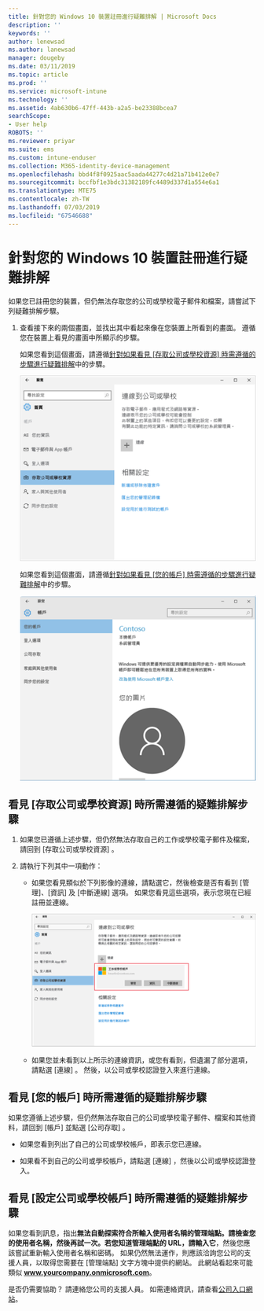```yaml
---
title: 針對您的 Windows 10 裝置註冊進行疑難排解 | Microsoft Docs
description: ''
keywords: ''
author: lenewsad
ms.author: lanewsad
manager: dougeby
ms.date: 03/11/2019
ms.topic: article
ms.prod: ''
ms.service: microsoft-intune
ms.technology: ''
ms.assetid: 4ab630b6-47ff-443b-a2a5-be23388bcea7
searchScope:
- User help
ROBOTS: ''
ms.reviewer: priyar
ms.suite: ems
ms.custom: intune-enduser
ms.collection: M365-identity-device-management
ms.openlocfilehash: bbd4f8f0925aac5aada44277c4d21a71b412e0e7
ms.sourcegitcommit: bccfbf1e3bdc31382189fc4489d337d1a554e6a1
ms.translationtype: MTE75
ms.contentlocale: zh-TW
ms.lasthandoff: 07/03/2019
ms.locfileid: "67546688"
---
```

# <a name="troubleshoot-your-windows-10-device-enrollment"></a>針對您的 Windows 10 裝置註冊進行疑難排解
如果您已註冊您的裝置，但仍無法存取您的公司或學校電子郵件和檔案，請嘗試下列疑難排解步驟。  

1. 查看接下來的兩個畫面，並找出其中看起來像在您裝置上所看到的畫面。 遵循您在裝置上看見的畫面中所顯示的步驟。

    如果您看到這個畫面，請遵循[針對如果看見 [存取公司或學校資源] 時需遵循的步驟進行疑難排解](#troubleshooting-steps-to-follow-if-you-see-access-work-or-school)中的步驟。

    ![settings-accounts-access-work-or-school](./media/w10-enroll-rs1-connect-to-work-or-school.png)

    如果您看到這個畫面，請遵循[針對如果看見 [您的帳戶] 時需遵循的步驟進行疑難排解](#troubleshooting-steps-to-follow-if-you-see-your-account)中的步驟。

    ![settings-accounts-your-account](./media/W10-enroll-2-accounts-your-account.png)

## <a name="troubleshooting-steps-to-follow-if-you-see-access-work-or-school"></a>看見 [存取公司或學校資源] 時所需遵循的疑難排解步驟

1. 如果您已遵循上述步驟，但仍然無法存取自己的工作或學校電子郵件及檔案，請回到 [存取公司或學校資源]  。

2. 請執行下列其中一項動作：

   - 如果您看見類似於下列影像的連線，請點選它，然後檢查是否有看到 [管理]、[資訊] 及 [中斷連線] 選項。 如果您看見這些選項，表示您現在已經註冊並連線。

     ![validate-successful-enrollment](./media/w10-enroll-rs1-validate-successful-enrollment.png)

   - 如果您並未看到以上所示的連線資訊，或您有看到，但遺漏了部分選項，請點選 [連線]  。 然後，以公司或學校認證登入來進行連線。  

## <a name="troubleshooting-steps-to-follow-if-you-see-your-account"></a>看見 [您的帳戶] 時所需遵循的疑難排解步驟

如果您遵循上述步驟，但仍然無法存取自己的公司或學校電子郵件、檔案和其他資料，請回到 [帳戶]  並點選 [公司存取]  。

- 如果您看到列出了自己的公司或學校帳戶，即表示您已連線。  

- 如果看不到自己的公司或學校帳戶，請點選 [連線]  ，然後以公司或學校認證登入。

## <a name="troubleshooting-steps-to-follow-if-you-see-set-up-a-work-or-school-account"></a>看見 [設定公司或學校帳戶] 時所需遵循的疑難排解步驟

如果您看到訊息，指出<strong>無法自動探索符合所輸入使用者名稱的管理端點。請檢查您的使用者名稱，然後再試一次。若您知道管理端點的 URL，請輸入它</strong>，然後您應該嘗試重新輸入使用者名稱和密碼。 如果仍然無法運作，則應該洽詢您公司的支援人員，以取得您需要在 [管理端點] 文字方塊中提供的網站。 此網站看起來可能類似 <strong>www.yourcompany.onmicrosoft.com</strong>。

是否仍需要協助？ 請連絡您公司的支援人員。 如需連絡資訊，請查看[公司入口網站](https://go.microsoft.com/fwlink/?linkid=2010980)。
